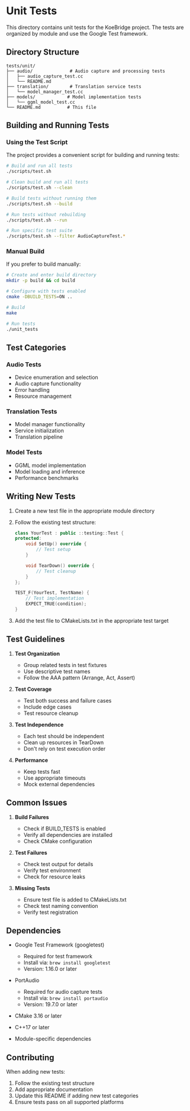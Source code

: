 # Unit Tests

This directory contains unit tests for the KoeBridge project. The tests are organized by module and use the Google Test framework.

## Directory Structure

```
tests/unit/
├── audio/              # Audio capture and processing tests
│   ├── audio_capture_test.cc
│   └── README.md
├── translation/        # Translation service tests
│   └── model_manager_test.cc
├── models/            # Model implementation tests
│   └── ggml_model_test.cc
└── README.md          # This file
```

## Building and Running Tests

### Using the Test Script

The project provides a convenient script for building and running tests:

```bash
# Build and run all tests
./scripts/test.sh

# Clean build and run all tests
./scripts/test.sh --clean

# Build tests without running them
./scripts/test.sh --build

# Run tests without rebuilding
./scripts/test.sh --run

# Run specific test suite
./scripts/test.sh --filter AudioCaptureTest.*
```

### Manual Build

If you prefer to build manually:

```bash
# Create and enter build directory
mkdir -p build && cd build

# Configure with tests enabled
cmake -DBUILD_TESTS=ON ..

# Build
make

# Run tests
./unit_tests
```

## Test Categories

### Audio Tests
- Device enumeration and selection
- Audio capture functionality
- Error handling
- Resource management

### Translation Tests
- Model manager functionality
- Service initialization
- Translation pipeline

### Model Tests
- GGML model implementation
- Model loading and inference
- Performance benchmarks

## Writing New Tests

1. Create a new test file in the appropriate module directory
2. Follow the existing test structure:
   ```cpp
   class YourTest : public ::testing::Test {
   protected:
       void SetUp() override {
           // Test setup
       }

       void TearDown() override {
           // Test cleanup
       }
   };

   TEST_F(YourTest, TestName) {
       // Test implementation
       EXPECT_TRUE(condition);
   }
   ```

3. Add the test file to CMakeLists.txt in the appropriate test target

## Test Guidelines

1. **Test Organization**
   - Group related tests in test fixtures
   - Use descriptive test names
   - Follow the AAA pattern (Arrange, Act, Assert)

2. **Test Coverage**
   - Test both success and failure cases
   - Include edge cases
   - Test resource cleanup

3. **Test Independence**
   - Each test should be independent
   - Clean up resources in TearDown
   - Don't rely on test execution order

4. **Performance**
   - Keep tests fast
   - Use appropriate timeouts
   - Mock external dependencies

## Common Issues

1. **Build Failures**
   - Check if BUILD_TESTS is enabled
   - Verify all dependencies are installed
   - Check CMake configuration

2. **Test Failures**
   - Check test output for details
   - Verify test environment
   - Check for resource leaks

3. **Missing Tests**
   - Ensure test file is added to CMakeLists.txt
   - Check test naming convention
   - Verify test registration

## Dependencies

- Google Test Framework (googletest)
  - Required for test framework
  - Install via: `brew install googletest`
  - Version: 1.16.0 or later

- PortAudio
  - Required for audio capture tests
  - Install via: `brew install portaudio`
  - Version: 19.7.0 or later

- CMake 3.16 or later
- C++17 or later
- Module-specific dependencies

## Contributing

When adding new tests:
1. Follow the existing test structure
2. Add appropriate documentation
3. Update this README if adding new test categories
4. Ensure tests pass on all supported platforms 